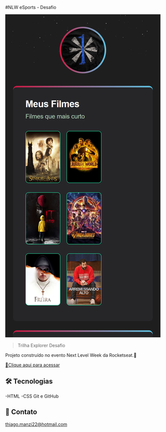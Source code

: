 #NLW eSports - Desafio

![Preview](./.github/preview.png)

>Trilha Explorer
>Desafio

Projeto construído no evento Next Level Week da Rocketseat.🚀

[🔗Clique aqui para acessar](https://thiagomanzi.github.io/NLW-eSports-Desafio-Explorer/)



## 🛠 Tecnologias
-HTML
-CSS
Git e GitHub

## 📧 Contato
thiago.manzi22@hotmail.com
